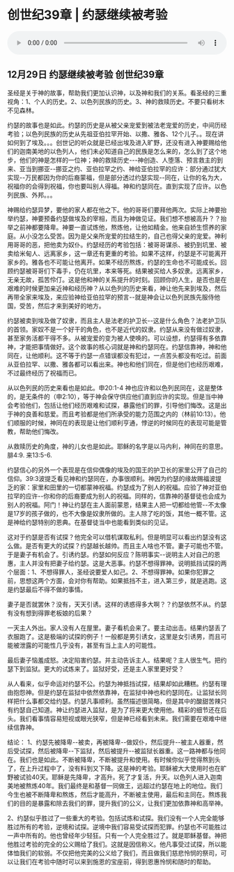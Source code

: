 # 创世纪39章 | 约瑟继续被考验

<audio style="width: 100%;" preload="false" controls controlslist="nodownload"><source src="http://file.simai.life/audio/mp3/2019/191229_003.mp3" type="audio/mpeg">Your browser does not support the audio element.</audio>



## 12月29日 约瑟继续被考验 创世纪39章


圣经是关于神的故事，帮助我们更加认识神，以及神和我们的关系。看圣经的三重视角：1、个人的历史。2、以色列民族的历史。3、神的救赎历史。不要只看树木不见森林。

约瑟的故事也是如此。约瑟的历史是从被父亲宠爱到被法老宠爱的历史，中间历经考验；以色列民族的历史从先祖亚伯拉罕开始、以撒、雅各、12个儿子。。现在讲如何到了埃及。。。创世记的听众就是已经出埃及进入旷野，还没有进入神要赐给他们的迦南美地的以色列人，他们未必知道自己的民族是怎么来的，怎么到了这个地步，他们的神是怎样的一位神；神的救赎历史---神创造、人堕落、预言救主的到来、亚当到挪亚--挪亚之约、亚伯拉罕之约、神给亚伯拉罕的应许：部分通过犹大实现--万民都因为你的后裔蒙福，但是部分透过约瑟实现--同在，让你的名为大，祝福你的会得到祝福，你也要叫别人得福。神和约瑟同在。直到实现了应许。以色列民族、外邦。。。

神赐给约瑟异梦，要他的家人都在他之下。他的哥哥们要拜他两次。实际上神要抬举约瑟，神要预备约瑟做埃及的宰相，而且为神做见证。我们想不想被高升？？抬举之前神都要降卑。神要一直试炼他，熬炼他，让他如精金。他来自娇生惯养的家庭。从小没怎么受苦。因为是父亲所宠爱的拉结生的，自己也得父亲的宠爱。神利用哥哥的恶，把他卖为奴仆。约瑟经历的考验包括：被哥哥谋杀、被扔到坑里、被卖给米甸人、远离家乡，这一章还有更重的考验。如果不这样，约瑟是不可能离开家乡的。雅各也不可能让他离开。如果不经历熬炼，约瑟的生命也不可能成长。回顾约瑟被哥哥们下毒手，仍在坑里，本来等死。结果被买给人多奴隶。远离家乡，无亲无故，孤苦伶仃。这是他和神的关系提升的时刻。回顾你的人生，是否也是在艰难的时候更加亲近神和经历神？从以色列的历史来看，神让他先来到埃及，然后再带全家来埃及，来应验神给亚伯拉罕的预言--就是神会让以色列民族先服侍他国，受苦，然后才来到美好的地方。

约瑟被卖到埃及做了奴隶，而且主人是法老的护卫长--这是什么角色？法老护卫队的首领。家奴不是一个好干的角色，也不是近代的奴隶。约瑟从来没有做过奴隶，甚至家务活都干得不多。从被宠爱的变为被人使唤的。可以设想，约瑟得有多依靠神，才能把事情做好。这个故事的核心词就是神和约瑟同在。约瑟信靠神，神和他同在，让他顺利。这不等于约瑟一点错误都没有犯过，一点苦头都没有吃过。前面从亚伯拉罕、以撒、雅各都可以看出来。神也和他们同在，但是他们也经历艰难，不过最终经历了祝福而已。

从以色列民的历史来看也是如此。申20:1-4 神也应许和以色列民同在，这是整体的，是无条件的（申2:10），等于神会保守供应他们直到应许的实现。但是当中神会考验他们，包括让他们经历艰难和试探，暴露他们的罪，引导他们悔改。这是出于神的良善和慈爱。而且考验都是他们所承受的能力范围之内的（林前10:13）。他们顺服的时候，神同在的表现是让他们顺利亨通，悖逆的时候同在的表现可能是管教，帮助他们悔改。

从救赎历史的角度，神的儿女也是如此。耶稣的名字是以马内利，神同在的意思。腓4:9. 来13:5-6.

约瑟信心的另外一个表现是在信仰偶像的埃及的国王的护卫长的家里公开了自己的信仰。39:3波提乏看见神和约瑟同在，办事很顺利。神因为约瑟的缘故赐福波提乏的家：家里和田里的一切都蒙神祝福。约瑟成为了别人的祝福。应验了神对亚伯拉罕的应许--你和你的后裔要成为别人的祝福。同样的，信靠神的基督徒也会成为别人的祝福。阿门！神让约瑟在主人面前蒙恩，结果主人把一切都给他管--不太像是17岁的孩子做的，也不大像是奴隶所做的。主人除了吃的饭，其他一概不管。这是神给约瑟特别的恩典。在基督徒当中也能看到类似的见证。

这对于约瑟是否有试探？他完全可以借机谋取私利。但是明显可以看出约瑟没有这么做。是否有更大的试探？约瑟越长越帅。而且主人啥也不管。妻子可能也不管。于是妻子有机会了。引诱约瑟。约瑟如何反应？陈明事实--说明主人对自己的恩惠，主人并没有把妻子给约瑟。这是大恶事。约瑟不想得罪神。说明抵挡试探的两个层面：1、不想得罪人，圣经说要爱人如己。2、不想得罪神。如果你犯罪之前，思想这两个方面，会对你有帮助。如果抵挡不主，进入第三步，就是逃跑。这是约瑟最后不得不做的事情。

妻子是否就罢休？没有，天天引诱。这样的诱惑得多大啊？？约瑟依然不从。约瑟有没有想到得罪老板娘的后果？

一天主人外出。家人没有人在屋里。妻子看机会来了。要主动出击。结果约瑟丢了衣服跑了。这是极端的试探的例子！一般都是男引诱女，这里是女引诱男，而且可能被泄露的可能性几乎没有，甚至有当上主人的可能性。

最后妻子恼羞成怒。决定陷害约瑟。并主动告诉主人。结果呢？主人很生气。把约瑟下到监狱。更大的试炼来了。监狱好受，还是主人家里更好受？

从人看来，似乎命运对约瑟不公。约瑟为神抵挡试探，结果却如此糟糕。约瑟有理由抱怨神。但是约瑟在监狱中依然依靠神，在监狱中神也和约瑟同在。让监狱长同样把什么事都交给约瑟。约瑟凡事顺利。虽然描述很简略，但是其中的酸甜苦辣只有约瑟自己知道。神让约瑟进入监狱，是为了将来更大使用他。精彩的细节还在后头。我们看事情容易短视或眼光狭窄，但是神已经看到未来。我们需要在艰难中继续信靠神。

结论：
1、约瑟先被降卑--被卖，再被降卑--做奴仆，然后提升--被主人器重，然后受试探，然后被降卑--下监狱，然后被提升--被监狱长器重。这一路神都与他同在。我们也是如此。不断被降卑，不断被提升和使用。有时候你似乎觉得熬到头了，在上升过程中了，没有料到又下降。这是神的考验。耶稣被大大使用时也在旷野被试验40天。耶稣是先降卑，才高升。死了才复活，升天。以色列人进入迦南美地被熬炼40年。我们最终是和基督一同做王，远超过约瑟在地上的地位。我们今生也被不断降卑和熬炼，然后才能高升，不断被主使用，最后和主同在。熬炼我们的目的是暴露和除去我们的罪，提升我们的公义，让我们更加依靠神和高举神。

2、约瑟似乎胜过了一些重大的考验。包括试炼和试探。我们没有一个人完全能够胜过所有的考验，逆境和试探。逆境中我们容易受试探而犯罪。约瑟也不可能胜过一声中所有的。他也曾经年少轻狂。只有一个人完全胜过了。就是耶稣基督。神把他胜过考验的完全的公义赐给了我们。这就是因信称义。他凡事受过试探，所以能体恤我们的软弱。不仅把他完美的公义给了我们，而且做我们慈悲怜悯的祭司，可以让我们在考验中随时可以来到施恩的宝座前，得到恩惠怜悯和随时的帮助。